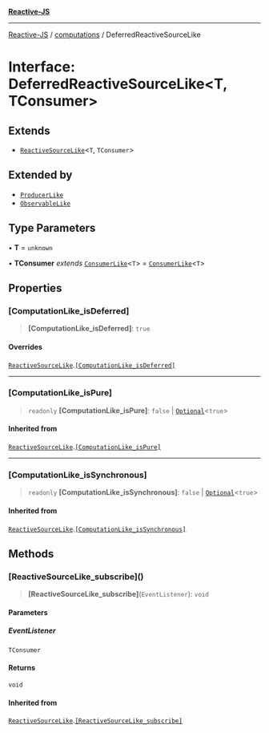 [**Reactive-JS**](../../README.md)

***

[Reactive-JS](../../README.md) / [computations](../README.md) / DeferredReactiveSourceLike

# Interface: DeferredReactiveSourceLike\<T, TConsumer\>

## Extends

- [`ReactiveSourceLike`](ReactiveSourceLike.md)\<`T`, `TConsumer`\>

## Extended by

- [`ProducerLike`](ProducerLike.md)
- [`ObservableLike`](ObservableLike.md)

## Type Parameters

• **T** = `unknown`

• **TConsumer** *extends* [`ConsumerLike`](../../utils/interfaces/ConsumerLike.md)\<`T`\> = [`ConsumerLike`](../../utils/interfaces/ConsumerLike.md)\<`T`\>

## Properties

### \[ComputationLike\_isDeferred\]

> **\[ComputationLike\_isDeferred\]**: `true`

#### Overrides

[`ReactiveSourceLike`](ReactiveSourceLike.md).[`[ComputationLike_isDeferred]`](ReactiveSourceLike.md#computationlike_isdeferred)

***

### \[ComputationLike\_isPure\]

> `readonly` **\[ComputationLike\_isPure\]**: `false` \| [`Optional`](../../functions/type-aliases/Optional.md)\<`true`\>

#### Inherited from

[`ReactiveSourceLike`](ReactiveSourceLike.md).[`[ComputationLike_isPure]`](ReactiveSourceLike.md#computationlike_ispure)

***

### \[ComputationLike\_isSynchronous\]

> `readonly` **\[ComputationLike\_isSynchronous\]**: `false` \| [`Optional`](../../functions/type-aliases/Optional.md)\<`true`\>

#### Inherited from

[`ReactiveSourceLike`](ReactiveSourceLike.md).[`[ComputationLike_isSynchronous]`](ReactiveSourceLike.md#computationlike_issynchronous)

## Methods

### \[ReactiveSourceLike\_subscribe\]()

> **\[ReactiveSourceLike\_subscribe\]**(`EventListener`): `void`

#### Parameters

##### EventListener

`TConsumer`

#### Returns

`void`

#### Inherited from

[`ReactiveSourceLike`](ReactiveSourceLike.md).[`[ReactiveSourceLike_subscribe]`](ReactiveSourceLike.md#reactivesourcelike_subscribe)

